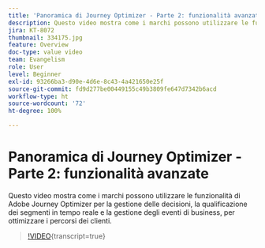 ```yaml
---
title: 'Panoramica di Journey Optimizer - Parte 2: funzionalità avanzate'
description: Questo video mostra come i marchi possono utilizzare le funzionalità di Adobe Journey Optimizer per la gestione delle decisioni, la qualificazione dei segmenti in tempo reale e la gestione degli eventi di business, per ottimizzare i percorsi dei clienti.
jira: KT-8072
thumbnail: 334175.jpg
feature: Overview
doc-type: value video
team: Evangelism
role: User
level: Beginner
exl-id: 93266ba3-d90e-4d6e-8c43-4a421650e25f
source-git-commit: fd9d277be00449155c49b3809fe647d7342b6acd
workflow-type: ht
source-wordcount: '72'
ht-degree: 100%

---
```


# Panoramica di Journey Optimizer - Parte 2: funzionalità avanzate

Questo video mostra come i marchi possono utilizzare le funzionalità di Adobe Journey Optimizer per la gestione delle decisioni, la qualificazione dei segmenti in tempo reale e la gestione degli eventi di business, per ottimizzare i percorsi dei clienti.

>[!VIDEO](https://video.tv.adobe.com/v/334175?quality=12&learn=on){transcript=true}
